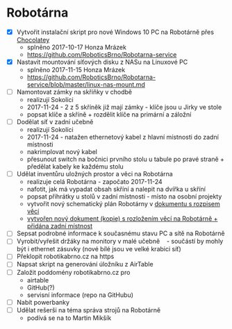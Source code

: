 # Robotárna

- [x] Vytvořit instalační skript pro nové Windows 10 PC na Robotárně přes
[Chocolatey](https://chocolatey.org/)
    - splněno 2017-10-17 Honza Mrázek
    - https://github.com/RoboticsBrno/Robotarna-service
- [x] Nastavit mountování síťových disku z NASu na Linuxové PC
    - splněno 2017-11-15 Honza Mrázek
    - https://github.com/RoboticsBrno/Robotarna-service/blob/master/linux-nas-mount.md
- [ ] Namontovat zámky na skříňky v chodbě
    - realizují Sokolíci
    - 2017-11-24 - 2 z 5 skříněk již mají zámky - klíče jsou u Jirky ve stole
    - popsat klíče a skříně + rozdělit klíče na primární a záložní
- [ ] Dodělat síť v zadní učebně
    - realizují Sokolíci
    - 2017-11-24 - natažen ethernetový kabel z hlavní místnosti do zadní místnosti
    - nakrimplovat nový kabel
    - přesunout switch na bočnici prvního stolu u tabule po pravé straně + předělat kabely ke každému stolu
- [ ] Udělat inventůru uložných prostor a věci na Robotárna
    - realizuje celá Robotárna - započato 2017-11-24
    - nafotit, jak má vypadat obsah skříní a nalepit na dvířka u skříní
    - popsat přihrátky u stolů v zadní místnosti - místo na osobní projekty
    - vytvořit nový schematický plán Robotárny v [dokumentu s rozpisem věcí](https://docs.google.com/spreadsheets/d/10TTFdVQFQ3YmlpHeU1OQqzTznLDECx2g9kZh_pfOQ-U/edit?usp=sharing)
    - [vytvořen nový dokument (kopie) s rozložením věcí na Robotárně + přidána zadní místnost](https://docs.google.com/spreadsheets/d/10TTFdVQFQ3YmlpHeU1OQqzTznLDECx2g9kZh_pfOQ-U/edit?usp=sharing)
- [ ] Sepsat podrobné informace k současnému stavu PC a sítě na Robotárně
- [ ] Vyrobit/vyřešit držáky na monitory v malé učebně
    - součástí by mohly být i ethernet zásuvky (nové bílé jsou ve velké krabici síť)
- [ ] Překlopit robotikabrno.cz na https
- [ ] Napsat skript na generování úložníku z AirTable
- [ ] Založit poddomény robotikabrno.cz pro
    - airtable
    - GitHub(?)
    - servisní informace (repo na GitHubu)
- [ ] Nabít powerbanky
- [ ] Udělat rešerši na téma správa strojů na Robotárně
    - podívá se na to Martin Mikšík
